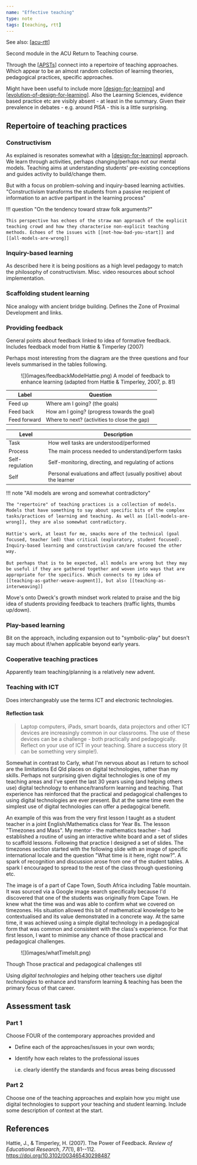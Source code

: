 ```yaml
---
name: "Effective teaching"
type: note 
tags: [teaching, rtt]
---
```


See also: [[acu-rtt]]

Second module in the ACU Return to Teaching course. 

Through the [[APSTs]] connect into a repertoire of teaching approaches. Which appear to be an almost random collection of learning theories, pedagogical practices, specific approaches. 

Might have been useful to include more [[design-for-learning]] and [[evolution-of-design-for-learning]]. Also the Learning Sciences, evidence based practice etc are visibly absent - at least in the summary. Given their prevalence in debates - e.g. around PISA - this is a little surprising.

## Repertoire of teaching practices

### Constructivism

As explained is resonates somewhat with a [[design-for-learning]] approach. We learn through activities, perhaps changing/perhaps not our mental models. Teaching aims at understanding students' pre-existing conceptions and guides activity to build/change them.

But with a focus on problem-solving and inquiry-based learning activities. "Constructivism transforms the students from a passive recipient of information to an active partipant in the learning process"

!!! question "On the tendency toward straw folk arguments?"

    This perspective has echoes of the straw man approach of the explicit teaching crowd and how they characterise non-explicit teaching methods. Echoes of the issues with [[not-how-bad-you-start]] and [[all-models-are-wrong]]

### Inquiry-based learning

As described here it is being positions as a high level pedagogy to match the philosophy of constructivism. Misc. video resources about school implementation.

### Scaffolding student learning

Nice analogy with ancient bridge building. Defines the Zone of Proximal Development and links.

### Providing feedback

General points about feedback linked to idea of formative feedback. Includes feedback model from Hattie & Timperley (2007) 

Perhaps most interesting from the diagram are the three questions and four levels summarised in the tables following.

<figure markdown>
![](images/feedbackModelHattie.png)
<caption>A model of feedback to enhance learning (adapted from Hattie & Timperley, 2007, p. 81)</caption>
</figure>

| Label | Question |
| --- | --- |
| Feed up | Where am I going? (the goals) |
| Feed back | How am I going? (progress towards the goal) |
| Feed forward | Where to next? (activities to close the gap) |

| Level | Description |
| --- | --- |
| Task | How well tasks are understood/performed |
| Process | The main process needed to understand/perform tasks |
| Self-regulation | Self-monitoring, directing, and regulating of actions |
| Self | Personal evaluations and affect (usually positive) about the learner |

!!! note "All models are wrong and somewhat contradictory"

    The "repertoire" of teaching practices is a collection of models. Models that have something to say about specific bits of the complex tasks/practices of learning and teaching. As well as [[all-models-are-wrong]], they are also somewhat contradictory.

    Hattie's work, at least for me, smacks more of the technical (goal focused, teacher led) than critical (exploratory, student focused). Inquiry-based learning and constructivism can/are focused the other way.

    But perhaps that is to be expected, all models are wrong but they may be useful if they are gathered together and woven into ways that are appropriate for the specifics. Which connects to my idea of [[teaching-as-gather-weave-augment]], but also [[teaching-as-interweaving]]

Move's onto Dweck's growth mindset work related to praise and the big idea of students providing feedback to teachers (traffic lights, thumbs up/down).

### Play-based learning

Bit on the approach, including expansion out to "symbolic-play" but doesn't say much about if/when applicable beyond early years. 

### Cooperative teaching practices

Apparently team teaching/planning is a relatively new advent.

### Teaching with ICT

Does interchangeably use the terms ICT and electronic technologies.

####  Reflection task

> Laptop computers, iPads, smart boards, data projectors and other ICT devices are increasingly common in our classrooms. The use of these devices can be a challenge - both practically and pedagogically.
> Reflect on your use of ICT in your teaching. Share a success story (it can be something very simple!). 

Somewhat in contrast to Carly, what I'm nervous about as I return to school are the limitations Ed Qld places on digital technologies, rather than my skills. Perhaps not surprising given digital technologies is one of my teaching areas and I've spent the last 30 years using (and helping others use) digital technology to enhance/transform learning and teaching. That experience has reinforced that the practical and pedagogical challenges to using digital technologies are ever present. But at the same time even the simplest use of digital technologies can offer a pedagogical benefit.

An example of this was from the very first lesson I taught as a student teacher in a joint English/Mathematics class for Year 8s. The lesson "Timezones and Mass". My mentor - the mathematics teacher - had established a routine of using an interactive white board and a set of slides to scaffold lessons. Following that practice I designed a set of slides. The timezones section started with the following slide with an image of specific international locale and the question "What time is it here, right now?". A spark of recognition and discussion arose from one of the student tables. A spark I encouraged to spread to the rest of the class through questioning etc. 

The image is of a part of Cape Town, South Africa including Table mountain. It was sourced via a Google image search specifically because I'd discovered that one of the students was originally from Cape Town. He knew what the time was and was able to confirm what we covered on timezones. His situation allowed this bit of mathematical knowledge to be contextualised and its value demonstrated in a concrete way. At the same time, it was achieved using a simple digital technology in a pedagogical form that was common and consistent with the class's experience. For that first lesson, I want to minimise any chance of those practical and pedagogical challenges.



<figure markdown>
![](images/whatTimeIsIt.png)
</figure>

Though  Those practical and pedagogical challenges stil



Using _digital technologies_ and helping other teachers use _digital technologies_ to enhance and transform learning & teaching has been the primary focus of that career.



## Assessment task

### Part 1

Choose FOUR of the contemporary approaches provided and 

- Define each of the approaches/issues in your own words;
- Identify how each relates to the professional issues

    i.e. clearly identify the standards and focus areas being discussed

### Part 2

Choose one of the teaching approaches and explain how you might use digital technologies to support your teaching and student learning. Include some description of context at the start.

## References

Hattie, J., & Timperley, H. (2007). The Power of Feedback. *Review of Educational Research*, *77*(1), 81--112. <https://doi.org/10.3102/003465430298487>

[//begin]: # "Autogenerated link references for markdown compatibility"
[acu-rtt]: acu-rtt "acu-rtt"
[APSTs]: ..%2Fapsts "apsts"
[design-for-learning]: ..%2F..%2FDesign%2Fdesign-for-learning "Design for learning"
[evolution-of-design-for-learning]: ..%2F..%2FDesign%2Fevolution-of-design-for-learning "Evolution of design for learning"
[//end]: # "Autogenerated link references"